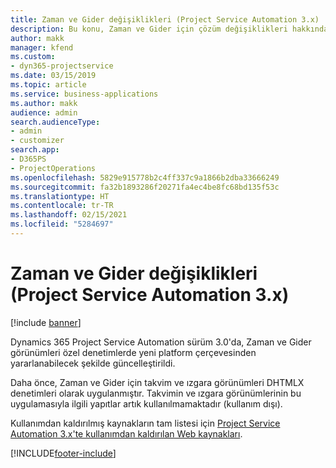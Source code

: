 ```yaml
---
title: Zaman ve Gider değişiklikleri (Project Service Automation 3.x)
description: Bu konu, Zaman ve Gider için çözüm değişiklikleri hakkında bilgi sağlar.
author: makk
manager: kfend
ms.custom:
- dyn365-projectservice
ms.date: 03/15/2019
ms.topic: article
ms.service: business-applications
ms.author: makk
audience: admin
search.audienceType:
- admin
- customizer
search.app:
- D365PS
- ProjectOperations
ms.openlocfilehash: 5829e915778b2c4ff337c9a1866b2dba33666249
ms.sourcegitcommit: fa32b1893286f20271fa4ec4be8fc68bd135f53c
ms.translationtype: HT
ms.contentlocale: tr-TR
ms.lasthandoff: 02/15/2021
ms.locfileid: "5284697"
---
```

# <a name="time-and-expense-changes-project-service-automation-3x"></a>Zaman ve Gider değişiklikleri (Project Service Automation 3.x)

[!include [banner](../../includes/psa-now-project-operations.md)]

Dynamics 365 Project Service Automation sürüm 3.0'da, Zaman ve Gider görünümleri özel denetimlerde yeni platform çerçevesinden yararlanabilecek şekilde güncelleştirildi.

Daha önce, Zaman ve Gider için takvim ve ızgara görünümleri DHTMLX denetimleri olarak uygulanmıştır. Takvimin ve ızgara görünümlerinin bu uygulamasıyla ilgili yapıtlar artık kullanılmamaktadır (kullanım dışı).

Kullanımdan kaldırılmış kaynakların tam listesi için [Project Service Automation 3.x'te kullanımdan kaldırılan Web kaynakları](web-resources-deprecated-v3.x.md).


[!INCLUDE[footer-include](../../includes/footer-banner.md)]